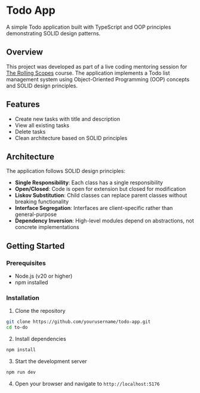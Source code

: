 # Todo App

A simple Todo application built with TypeScript and OOP principles demonstrating SOLID design patterns.

## Overview
This project was developed as part of a live coding mentoring session for [The Rolling Scopes](https://rs.school) course. The application implements a Todo list management system using Object-Oriented Programming (OOP) concepts and SOLID design principles.

## Features

- Create new tasks with title and description
- View all existing tasks
- Delete tasks
- Clean architecture based on SOLID principles

## Architecture

The application follows SOLID design principles:

- **Single Responsibility**: Each class has a single responsibility
- **Open/Closed**: Code is open for extension but closed for modification
- **Liskov Substitution**: Child classes can replace parent classes without breaking functionality
- **Interface Segregation**: Interfaces are client-specific rather than general-purpose
- **Dependency Inversion**: High-level modules depend on abstractions, not concrete implementations

## Getting Started

### Prerequisites

- Node.js (v20 or higher)
- npm installed

### Installation

1. Clone the repository
```bash
git clone https://github.com/yourusername/todo-app.git
cd to-do
```

2. Install dependencies
```bash
npm install
```

3. Start the development server
```bash
npm run dev
```

4. Open your browser and navigate to `http://localhost:5176`

